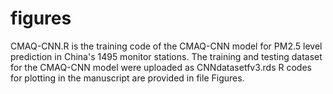 # figures
CMAQ-CNN.R is the training code of the CMAQ-CNN model for PM2.5 level prediction in China's 1495 monitor stations.
The training and testing dataset for the CMAQ-CNN model were uploaded as CNNdatasetfv3.rds
R codes for plotting in the manuscript are provided in file Figures.

